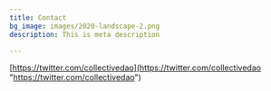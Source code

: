 ```yaml
---
title: Contact
bg_image: images/2020-landscape-2.png
description: This is meta description

---
```

[https://twitter.com/collectivedao](https://twitter.com/collectivedao "https://twitter.com/collectivedao")